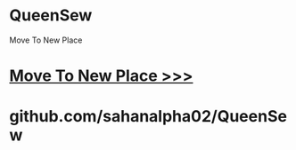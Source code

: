 # QueenSew
Move To New Place
# [Move To New Place >>>](github.com/ravindu01manoj/Sew-Queen)
# github.com/sahanalpha02/QueenSew
